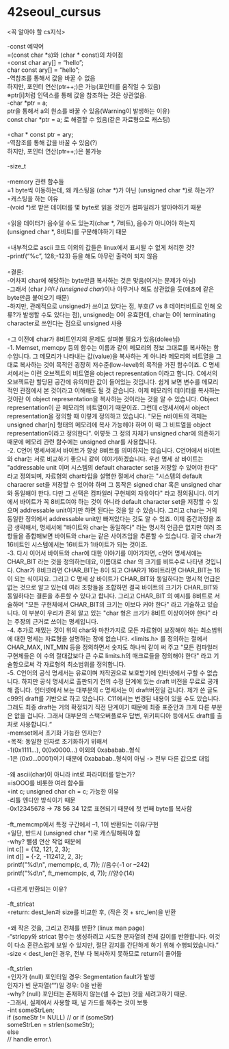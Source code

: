 # 42seoul_cursus

<꼭 알아야 할 cs지식>

-const 예약어\
=(const char *s)와 (char * const)의 차이점\
∘const char ary[] = “hello”;\
  char const ary[] = “hello”;\
 -역참조를 통해서 값을 바꿀 수 없음\
  하지만, 포인터 연산(ptr++;)은 가능(포인터를 움직일 수 있음)\
  ※ptr[i]처럼 인덱스를 통해 값을 참조하는 것은 상관없음.\
 -char *ptr = a;\
  ptr을 통해서 a의 원소를 바꿀 수 있음(Warning이 발생하는 이유)\
  const char *ptr = a; 로 해결할 수 있음(같은 자료형으로 캐스팅)\
\
∘char * const ptr = ary;\
-역참조를 통해 값을 바꿀 수 있음(?)\
 하지만, 포인터 연산(ptr++;)은 불가능\
\
-size_t\
\
-memory 관련 함수들\
=1 byte씩 이동하는데, 왜 캐스팅을 (char *)가 아닌 (unsigned char *)로 하는가?\
∘캐스팅을 하는 이유\
-(void *)로 받은 데이터를 몇 byte로 읽을 것인가 컴파일러가 알아야하기 때문\
\
∘읽을 데이터가 음수일 수도 있는지(char *, 7비트), 음수가 아니어야 하는지(unsigned char *, 8비트)를 구분해야하기 때문\
\
∘내부적으로 ascii 코드 이외의 값들은 linux에서 표시될 수 없게 처리한 것?\
-printf(“%c”, 128;-123) 등을 해도 아무런 출력이 되지 않음\
\
∘결론:\
-어차피 char에 해당하는 byte만큼 복사하는 것은 맞음(이거는 문제가 아님)\
-그래서 (char *)이나 (unsigned char*)이나 아무거나 해도 상관없을 듯(애초에 같은 byte만큼 붙여오기 때문)\
-하지만, 관례적으로 unsigned가 쓰이고 있다는 점, 부호(7 vs 8 데이터비트로 인해 오류?가 발생할 수도 있다는 점), unsigned는 0이 유효한데, char는 0이 terminating character로 쓰인다는 점으로 unsigned 사용\
\
∘그 이전에 char가 8비트인지의 문제도 살펴볼 필요가 있음(dolee님)\
-1. Memset, memcpy 등의 함수는 이름과 같이 메모리의 정보 그대로를 복사하는 함수입니다. 그 메모리가 나타내는 값(value)을 복사하는 게 아니라 메모리의 비트열을 그대로 복사하는 것이 목적인 굉장히 저수준(low-level)의 목적을 가진 함수이죠. C 명세서에서는 이런 오브젝트의 비트열을 object representation 이라고 합니다. C에서의 오브젝트란 할당된 공간에 유의미한 값이 들어있는 것입니다. 쉽게 보면 변수를 메모리적인 관점에서 본 것이라고 이해해도 될 것 같습니다. 이제 메모리의 데이터를 복사하는 것이란 이 object representation을 복사하는 것이라는 것을 알 수 있습니다. Object representation이 곧 메모리의 비트열이기 때문이죠. 그런데 c명세서에서 object representation을 정의할 때 이렇게 정의하고 있습니다. "모든 n바이트의 객체는 unsigned char[n] 형태의 메모리에 복사 가능헤야 하며 이 때 그 비트열을 object representation이라고 정의한다". 이렇듯 그 정의 자체가 unsigned char에 의존하기 때문에 메모리 관련 함수에는 unsigned char를 사용합니다.\
-2. C언어 명세서에서 바이트가 항상 8비트를 의미하지는 않습니다. C언어에서 바이트와 char는 서로 비교하기 좋으니 같이 이야기하겠습니다. 우선 명세 상 바이트는 "addressable unit 이며 시스템의 default character set을 저장할 수 있어야 한다" 라고 정의되며, 자료형의 char타입을 설명한 절에서 char는 "시스템의 default characrer set을 저장할 수 있어야 하며 그 동작은 signed char 혹은 unsigned char와 동일해야 한다. 다만 그 선택은 컴파일러 구현체의 자유이다" 라고 정의됩니다. 여기에서 바이트가 꼭 8비트여야 하는 것이 아니라 default character set을 저장할 수 있으며 addressable unit이기만 하면 된다는 것을 알 수 있습니다. 그리고 char는 거의 동일한 정의에서 addressable unit만 빠져있다는 것도 알 수 있죠. 이제 중간과정을 조금 생략해서, 명세서에 "바이트와 char는 동일하다" 라는 명시적 언급은 없지만 여러 조항들을 종합해보면 바이트와 char는 같은 사이즈임을 추론할 수 있습니다. 결국 char가 16비트인 시스템에서는 16비트가 1바이트가 되는 것이죠.\
-3. 다시 이어서 바이트와 char에 대한 이야기를 이어가자면, c언어 명세서에는 CHAR_BIT 라는 것을 정의하는데요, 이름대로 char 의 크기를 비트수로 나타낸 것입니다. Char가 8비크라면 CHAR_BIT는 8이 되고 CHAR가 16비트라면 CHAR_BIT는 16이 되는 식이지요. 그리고 C 명세 상 바이트가 CHAR_BIT와 동일하다는 명시적 언급은 없는 것으로 알고 있는데 여러 조항들을 조합하면 결국 바이트의 크기가 CHAR_BIT와 동일하다는 결론을 추론할 수 있다고 합니다. 그리고 CHAR_BIT 의 예시를 8비트로 서술하며 "모든 구현체에서 CHAR_BIT의 크기는 이보다 커야 한다" 라고 기술하고 있습니다. 이 부분이 우리가 흔히 알고 있는 "char 형은 크기가 8비트 이상이어야 한다" 라는 주장의 근거로 쓰이는 명세입니다.\
-4. 추가로 재밌는 것이 위의 char와 마찬가지로 모든 자료형이 보장해야 하는 최소범위에 대한 명세는 자료형을 설명하는 장에 없습니다. <limits.h> 를 정의하는 절에서 CHAR_MAX, INT_MIN 등을 정의하면서 숫자도 하나씩 같이 써 주고 "모든 컴파일러 구현체들은 이 수의 절대값보다 큰 수로 limits.h의 매크로들을 정의해야 한다" 라고 기술함으로써 각 자료형의 최소범위를 정의합니다.\
-5. C언어의 공식 명세서는 유료이며 저작권으로 보호받기에 인터넷에서 구할 수 없습니다. 하지만 공식 명세서로 출판되기 전의 수정 단계에 있는 draft 버전을 무료로 공개해 줍니다. 인터넷에서 보는 대부분의 c 명세서는 이 draft버전일 겁니다. 제가 쓴 글도 c99의 draft를 기반으로 하고 있습니다. C11에서는 변경된 내용이 있을 수도 있습니다. 그래도 최종 draft는 거의 확정되기 직전 단계이기 때문에 최종 표준안과 크게 다른 부분은 앖을 겁니다. 그래서 대부분의 스택오버플로우 답변, 위키피디아 등에서도 draft를 출처로 사용합니다.“\
-memset에서 초기화 가능한 인자는?\
∘목적: 동일한 인자로 초기화하기 위해서\
-1(0x1111...), 0(0x0000...) 이외의 0xababab..형식\
-1은 (0x0...0001)이기 때문에 0xababab..형식이 아님 -> 전부 다른 값으로 대입\
\
-왜 ascii(char)이 아니라 int로 파라미터를 받는가?\
=isOOO를 비롯한 여러 함수들\
∘int c; unsigned char ch = c; 가능한 이유\
-리틀 엔디안 방식이기 때문\
-0x12345678 -> 78 56 34 12로 표현되기 때문에 첫 번째 byte를 복사함\
\
-ft_memcmp에서 특정 구간에서 –1, 1이 반환되는 이유/구현\
∘일단, 반드시 (unsigned char *)로 캐스팅해줘야 함\
-why? 뺄셈 연산 작업 때문에\
int c[] = {12, 121, 2, 3};\
int d[] = {-2, -112412, 2, 3};\
printf("%d\n", memcmp(c, d, 7)); //음수(-1 or –242)\
printf("%d\n", ft_memcmp(c, d, 7)); //양수(14)\
\
∘다르게 반환되는 이유?\
\
-ft_strlcat\
∘return: dest_len과 size를 비교한 후, (작은 것 + src_len)을 반환\
\
∘왜 작은 것을, 그리고 전체를 반환? (linux man page)\
-“strlcpy와 strlcat 함수는 생성하려고 시도한 문자열의 전체 길이를 반환합니다. 이것이 다소 혼란스럽게 보일 수 있지만, 절단 감지를 간단하게 하기 위해 수행되었습니다.”\
-size < dest_len인 경우, 전부 다 복사하지 못하므로 return이 줄어듦 \
\
-ft_strlen\
∘인자가 (null) 포인터일 경우: Segmentation fault가 발생\
  인자가 빈 문자열(“”)일 경우: 0을 반환\
 -why? (null) 포인터는 존재하지 않는(셀 수 없는) 것을 세려고하기 때문.\
 -그래서, 실제에서 사용할 때, 널 가드를 해주는 것이 보통\
 -int someStrLen;\
  if (someStr != NULL)  // or if (someStr)\
  	someStrLen = strlen(someStr);\
  else\
    // handle error.\
